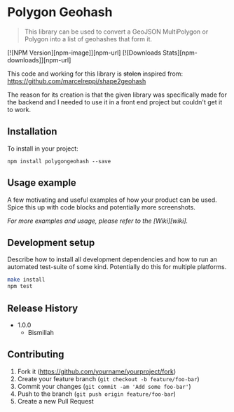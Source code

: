 # Polygon Geohash

> This library can be used to convert a GeoJSON MultiPolygon or Polygon into a list of geohashes that form it.

[![NPM Version][npm-image]][npm-url]
[![Downloads Stats][npm-downloads]][npm-url]

This code and working for this library is ~~stolen~~ inspired from: https://github.com/marcelreppi/shape2geohash

The reason for its creation is that the given library was specifically made for the backend and I needed to use it in a front end project but couldn't get it to work.

## Installation

To install in your project:

```
npm install polygongeohash --save
```

## Usage example

A few motivating and useful examples of how your product can be used. Spice this up with code blocks and potentially more screenshots.

_For more examples and usage, please refer to the [Wiki][wiki]._

## Development setup

Describe how to install all development dependencies and how to run an automated test-suite of some kind. Potentially do this for multiple platforms.

```sh
make install
npm test
```

## Release History

- 1.0.0
  - Bismillah

## Contributing

1. Fork it (<https://github.com/yourname/yourproject/fork>)
2. Create your feature branch (`git checkout -b feature/foo-bar`)
3. Commit your changes (`git commit -am 'Add some foo-bar'`)
4. Push to the branch (`git push origin feature/foo-bar`)
5. Create a new Pull Request
